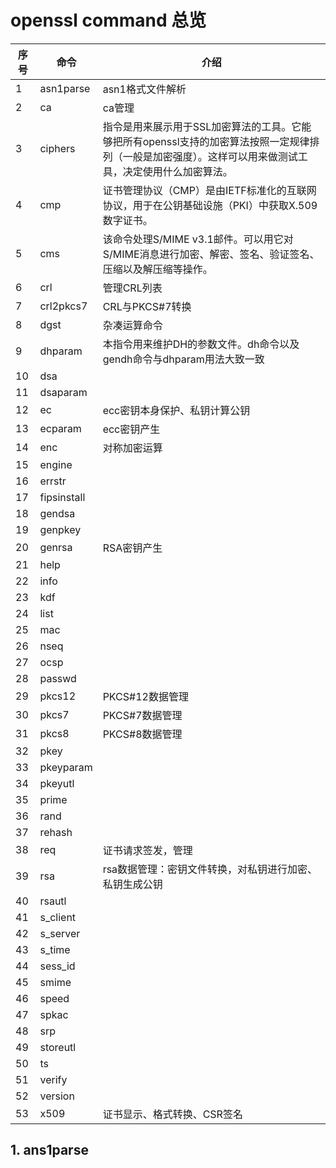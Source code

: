 
<!-- @import "[TOC]" {cmd="toc" depthFrom=1 depthTo=6 orderedList=false} -->

# openssl command 总览
| 序号 | 命令          | 介绍                                                                                |
|----|-------------|-----------------------------------------------------------------------------------|
| 1  | asn1parse   | asn1格式文件解析                                                                        |
| 2  | ca          | ca管理                                                                              |
| 3  | ciphers     | 指令是用来展示用于SSL加密算法的工具。它能够把所有openssl支持的加密算法按照一定规律排列（一般是加密强度）。这样可以用来做测试工具，决定使用什么加密算法。 |
| 4  | cmp         | 证书管理协议（CMP）是由IETF标准化的互联网协议，用于在公钥基础设施（PKI）中获取X.509数字证书。                            |
| 5  | cms         | 该命令处理S/MIME v3.1邮件。可以用它对S/MIME消息进行加密、解密、签名、验证签名、压缩以及解压缩等操作。                       |
| 6  | crl         | 管理CRL列表                                                                           |
| 7  | crl2pkcs7   | CRL与PKCS#7转换                                                                      |
| 8  | dgst        | 杂凑运算命令                                                                            |
| 9  | dhparam     | 本指令用来维护DH的参数文件。dh命令以及gendh命令与dhparam用法大致一致                                        |
| 10 | dsa         |                                                                                   |
| 11 | dsaparam    |                                                                                   |
| 12 | ec          | ecc密钥本身保护、私钥计算公钥                                                                  |
| 13 | ecparam     | ecc密钥产生                                                                           |
| 14 | enc         | 对称加密运算                                                                            |
| 15 | engine      |                                                                                   |
| 16 | errstr      |                                                                                   |
| 17 | fipsinstall |                                                                                   |
| 18 | gendsa      |                                                                                   |
| 19 | genpkey     |                                                                                   |
| 20 | genrsa      | RSA密钥产生                                                                           |
| 21 | help        |                                                                                   |
| 22 | info        |                                                                                   |
| 23 | kdf         |                                                                                   |
| 24 | list        |                                                                                   |
| 25 | mac         |                                                                                   |
| 26 | nseq        |                                                                                   |
| 27 | ocsp        |                                                                                   |
| 28 | passwd      |                                                                                   |
| 29 | pkcs12      | PKCS#12数据管理                                                                       |
| 30 | pkcs7       | PKCS#7数据管理                                                                        |
| 31 | pkcs8       | PKCS#8数据管理                                                                        |
| 32 | pkey        |                                                                                   |
| 33 | pkeyparam   |                                                                                   |
| 34 | pkeyutl     |                                                                                   |
| 35 | prime       |                                                                                   |
| 36 | rand        |                                                                                   |
| 37 | rehash      |                                                                                   |
| 38 | req         | 证书请求签发，管理                                                                         |
| 39 | rsa         | rsa数据管理：密钥文件转换，对私钥进行加密、私钥生成公钥                                                     |
| 40 | rsautl      |                                                                                   |
| 41 | s_client    |                                                                                   |
| 42 | s_server    |                                                                                   |
| 43 | s_time      |                                                                                   |
| 44 | sess_id     |                                                                                   |
| 45 | smime       |                                                                                   |
| 46 | speed       |                                                                                   |
| 47 | spkac       |                                                                                   |
| 48 | srp         |                                                                                   |
| 49 | storeutl    |                                                                                   |
| 50 | ts          |                                                                                   |
| 51 | verify      |                                                                                   |
| 52 | version     |                                                                                   |
| 53 | x509        | 证书显示、格式转换、CSR签名                                                                   |
## 1. ans1parse